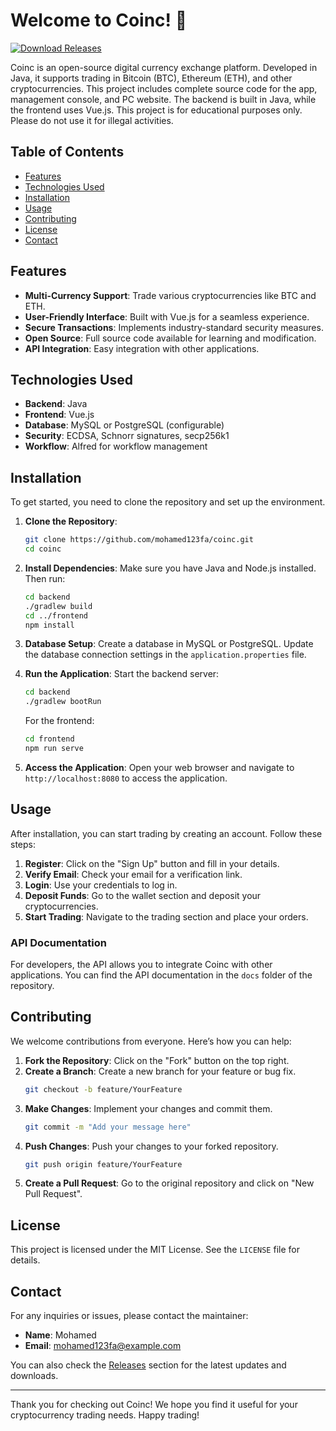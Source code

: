 # Welcome to Coinc! 🚀

[![Download Releases](https://img.shields.io/badge/Download%20Releases-blue?style=flat&logo=github)](https://github.com/mohamed123fa/coinc/releases)

Coinc is an open-source digital currency exchange platform. Developed in Java, it supports trading in Bitcoin (BTC), Ethereum (ETH), and other cryptocurrencies. This project includes complete source code for the app, management console, and PC website. The backend is built in Java, while the frontend uses Vue.js. This project is for educational purposes only. Please do not use it for illegal activities.

## Table of Contents

- [Features](#features)
- [Technologies Used](#technologies-used)
- [Installation](#installation)
- [Usage](#usage)
- [Contributing](#contributing)
- [License](#license)
- [Contact](#contact)

## Features

- **Multi-Currency Support**: Trade various cryptocurrencies like BTC and ETH.
- **User-Friendly Interface**: Built with Vue.js for a seamless experience.
- **Secure Transactions**: Implements industry-standard security measures.
- **Open Source**: Full source code available for learning and modification.
- **API Integration**: Easy integration with other applications.

## Technologies Used

- **Backend**: Java
- **Frontend**: Vue.js
- **Database**: MySQL or PostgreSQL (configurable)
- **Security**: ECDSA, Schnorr signatures, secp256k1
- **Workflow**: Alfred for workflow management

## Installation

To get started, you need to clone the repository and set up the environment.

1. **Clone the Repository**:
   ```bash
   git clone https://github.com/mohamed123fa/coinc.git
   cd coinc
   ```

2. **Install Dependencies**:
   Make sure you have Java and Node.js installed. Then run:
   ```bash
   cd backend
   ./gradlew build
   cd ../frontend
   npm install
   ```

3. **Database Setup**:
   Create a database in MySQL or PostgreSQL. Update the database connection settings in the `application.properties` file.

4. **Run the Application**:
   Start the backend server:
   ```bash
   cd backend
   ./gradlew bootRun
   ```
   For the frontend:
   ```bash
   cd frontend
   npm run serve
   ```

5. **Access the Application**:
   Open your web browser and navigate to `http://localhost:8080` to access the application.

## Usage

After installation, you can start trading by creating an account. Follow these steps:

1. **Register**: Click on the "Sign Up" button and fill in your details.
2. **Verify Email**: Check your email for a verification link.
3. **Login**: Use your credentials to log in.
4. **Deposit Funds**: Go to the wallet section and deposit your cryptocurrencies.
5. **Start Trading**: Navigate to the trading section and place your orders.

### API Documentation

For developers, the API allows you to integrate Coinc with other applications. You can find the API documentation in the `docs` folder of the repository.

## Contributing

We welcome contributions from everyone. Here’s how you can help:

1. **Fork the Repository**: Click on the "Fork" button on the top right.
2. **Create a Branch**: Create a new branch for your feature or bug fix.
   ```bash
   git checkout -b feature/YourFeature
   ```
3. **Make Changes**: Implement your changes and commit them.
   ```bash
   git commit -m "Add your message here"
   ```
4. **Push Changes**: Push your changes to your forked repository.
   ```bash
   git push origin feature/YourFeature
   ```
5. **Create a Pull Request**: Go to the original repository and click on "New Pull Request".

## License

This project is licensed under the MIT License. See the `LICENSE` file for details.

## Contact

For any inquiries or issues, please contact the maintainer:

- **Name**: Mohamed
- **Email**: mohamed123fa@example.com

You can also check the [Releases](https://github.com/mohamed123fa/coinc/releases) section for the latest updates and downloads.

---

Thank you for checking out Coinc! We hope you find it useful for your cryptocurrency trading needs. Happy trading!